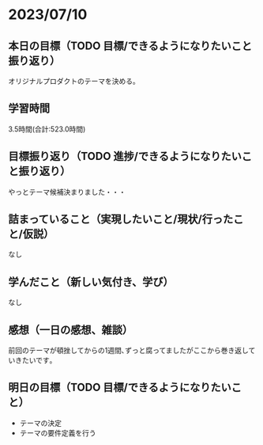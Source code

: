 # 2023/07/10
## 本日の目標（TODO 目標/できるようになりたいこと振り返り）
オリジナルプロダクトのテーマを決める｡
## 学習時間
3.5時間(合計:523.0時間)
## 目標振り返り（TODO 進捗/できるようになりたいこと振り返り）
やっとテーマ候補決まりました・・・
## 詰まっていること（実現したいこと/現状/行ったこと/仮説）
なし
## 学んだこと（新しい気付き、学び）
なし
## 感想（一日の感想、雑談）
前回のテーマが頓挫してからの1週間､ずっと腐ってましたがここから巻き返していきたいです｡
## 明日の目標（TODO 目標/できるようになりたいこと）
- テーマの決定
- テーマの要件定義を行う